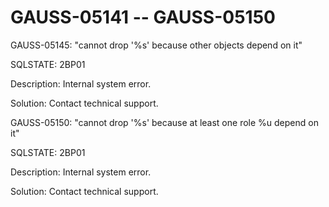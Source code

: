 # GAUSS-05141 -- GAUSS-05150<a name="EN-US_TOPIC_0302073689"></a>

GAUSS-05145: "cannot drop '%s' because other objects depend on it"

SQLSTATE: 2BP01

Description: Internal system error.

Solution: Contact technical support.

GAUSS-05150: "cannot drop '%s' because at least one role %u depend on it"

SQLSTATE: 2BP01

Description: Internal system error.

Solution: Contact technical support.

